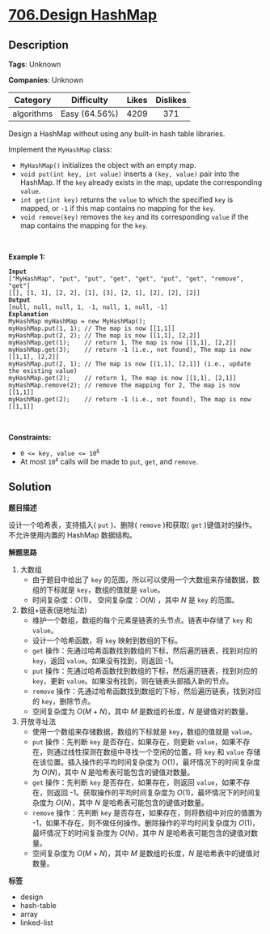 # [706.Design HashMap](https://leetcode.com/problems/design-hashmap/description/)

## Description

**Tags**: Unknown

**Companies**: Unknown

|  Category  |  Difficulty   | Likes | Dislikes |
| :--------: | :-----------: | :---: | :------: |
| algorithms | Easy (64.56%) | 4209  |   371    |

<p>Design a HashMap without using any built-in hash table libraries.</p>
<p>Implement the <code>MyHashMap</code> class:</p>
<ul>
  <li><code>MyHashMap()</code> initializes the object with an empty map.</li>
  <li><code>void put(int key, int value)</code> inserts a <code>(key, value)</code> pair into the HashMap. If the <code>key</code> already exists in the map, update the corresponding <code>value</code>.</li>
  <li><code>int get(int key)</code> returns the <code>value</code> to which the specified <code>key</code> is mapped, or <code>-1</code> if this map contains no mapping for the <code>key</code>.</li>
  <li><code>void remove(key)</code> removes the <code>key</code> and its corresponding <code>value</code> if the map contains the mapping for the <code>key</code>.</li>
</ul>
<p>&nbsp;</p>
<p><strong class="example">Example 1:</strong></p>
<pre><code><strong>Input</strong>
[&quot;MyHashMap&quot;, &quot;put&quot;, &quot;put&quot;, &quot;get&quot;, &quot;get&quot;, &quot;put&quot;, &quot;get&quot;, &quot;remove&quot;, &quot;get&quot;]
[[], [1, 1], [2, 2], [1], [3], [2, 1], [2], [2], [2]]
<strong>Output</strong>
[null, null, null, 1, -1, null, 1, null, -1]
<strong>Explanation</strong>
MyHashMap myHashMap = new MyHashMap();
myHashMap.put(1, 1); // The map is now [[1,1]]
myHashMap.put(2, 2); // The map is now [[1,1], [2,2]]
myHashMap.get(1);    // return 1, The map is now [[1,1], [2,2]]
myHashMap.get(3);    // return -1 (i.e., not found), The map is now [[1,1], [2,2]]
myHashMap.put(2, 1); // The map is now [[1,1], [2,1]] (i.e., update the existing value)
myHashMap.get(2);    // return 1, The map is now [[1,1], [2,1]]
myHashMap.remove(2); // remove the mapping for 2, The map is now [[1,1]]
myHashMap.get(2);    // return -1 (i.e., not found), The map is now [[1,1]]</code></pre>
<p>&nbsp;</p>
<p><strong>Constraints:</strong></p>
<ul>
  <li><code>0 &lt;= key, value &lt;= 10<sup>6</sup></code></li>
  <li>At most <code>10<sup>4</sup></code> calls will be made to <code>put</code>, <code>get</code>, and <code>remove</code>.</li>
</ul>

## Solution

**题目描述**

设计一个哈希表，支持插入( `put` )、删除( `remove` )和获取( `get` )键值对的操作。不允许使用内置的 HashMap 数据结构。

**解题思路**

1. 大数组
   - 由于题目中给出了 `key` 的范围，所以可以使用一个大数组来存储数据，数组的下标就是 `key`，数组的值就是 `value`。
   - 时间复杂度：$O(1)$， 空间复杂度：$O(N)$ ，其中 $N$ 是 `key` 的范围。
2. 数组+链表(链地址法)
   - 维护一个数组，数组的每个元素是链表的头节点。链表中存储了 `key` 和 `value`。
   - 设计一个哈希函数，将 `key` 映射到数组的下标。
   - `get` 操作：先通过哈希函数找到数组的下标，然后遍历链表，找到对应的 `key`，返回 `value`。如果没有找到，则返回 -1。
   - `put` 操作：先通过哈希函数找到数组的下标，然后遍历链表，找到对应的 `key`，更新 `value`。如果没有找到，则在链表头部插入新的节点。
   - `remove` 操作：先通过哈希函数找到数组的下标，然后遍历链表，找到对应的 `key`，删除节点。
   - 空间复杂度为 $O(M+N)$，其中 $M$ 是数组的长度，$N$ 是键值对的数量。
3. 开放寻址法
   - 使用一个数组来存储数据，数组的下标就是 `key`，数组的值就是 `value`。
   - `put` 操作：先判断 `key` 是否存在，如果存在，则更新 `value`，如果不存在，则通过线性探测在数组中寻找一个空闲的位置，将 `key` 和 `value` 存储在该位置。插入操作的平均时间复杂度为 $O(1)$，最坏情况下的时间复杂度为 $O(N)$，其中 $N$ 是哈希表可能包含的键值对数量。
   - `get` 操作：先判断 `key` 是否存在，如果存在，则返回 `value`，如果不存在，则返回 -1。获取操作的平均时间复杂度为 $O(1)$，最坏情况下的时间复杂度为 $O(N)$，其中 $N$ 是哈希表可能包含的键值对数量。
   - `remove` 操作：先判断 `key` 是否存在，如果存在，则将数组中对应的值置为 -1，如果不存在，则不做任何操作。删除操作的平均时间复杂度为 $O(1)$，最坏情况下的时间复杂度为 $O(N)$，其中 $N$ 是哈希表可能包含的键值对数量。
   - 空间复杂度为 $O(M+N)$，其中 $M$ 是数组的长度，$N$ 是哈希表中的键值对数量。

**标签**

- design
- hash-table
- array
- linked-list
